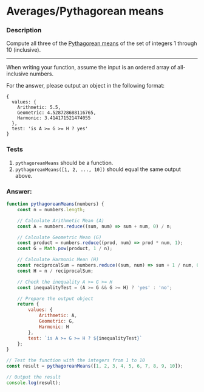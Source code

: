 # Averages/Pythagorean means

### Description

Compute all three of the [Pythagorean means](https://en.wikipedia.org/wiki/Pythagorean_means) of the set of integers 1 through 10 (inclusive).

[](Images/avg.png)

---

When writing your function, assume the input is an ordered array of all-inclusive numbers.

For the answer, please output an object in the following format:
```
{
  values: {
    Arithmetic: 5.5,
    Geometric: 4.528728688116765,
    Harmonic: 3.414171521474055
  },
  test: 'is A >= G >= H ? yes'
}
```

### Tests

1. `pythagoreanMeans` should be a function.
2. `pythagoreanMeans([1, 2, ..., 10])` should equal the same output above.

### Answer:

```javascript
function pythagoreanMeans(numbers) {
    const n = numbers.length;

    // Calculate Arithmetic Mean (A)
    const A = numbers.reduce((sum, num) => sum + num, 0) / n;

    // Calculate Geometric Mean (G)
    const product = numbers.reduce((prod, num) => prod * num, 1);
    const G = Math.pow(product, 1 / n);

    // Calculate Harmonic Mean (H)
    const reciprocalSum = numbers.reduce((sum, num) => sum + 1 / num, 0);
    const H = n / reciprocalSum;

    // Check the inequality A >= G >= H
    const inequalityTest = (A >= G && G >= H) ? 'yes' : 'no';

    // Prepare the output object
    return {
        values: {
            Arithmetic: A,
            Geometric: G,
            Harmonic: H
        },
        test: `is A >= G >= H ? ${inequalityTest}`
    };
}

// Test the function with the integers from 1 to 10
const result = pythagoreanMeans([1, 2, 3, 4, 5, 6, 7, 8, 9, 10]);

// Output the result
console.log(result);
```